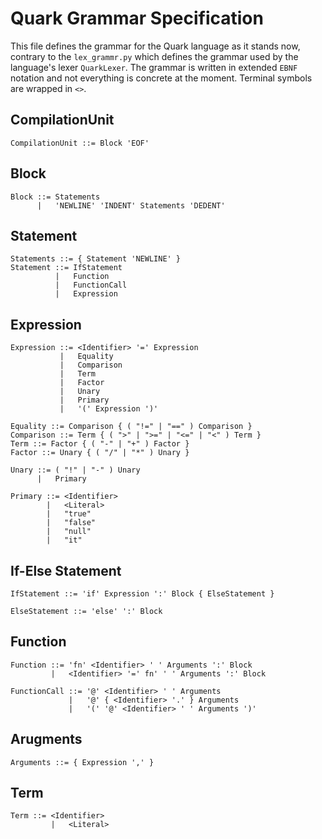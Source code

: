 # Quark Grammar Specification

This file defines the grammar for the Quark language as it stands now, contrary to the `lex_grammr.py` which defines the grammar used by the language's lexer `QuarkLexer`. The grammar is written in extended `EBNF` notation and not everything is concrete at the moment. Terminal symbols are wrapped in `<>`.

## CompilationUnit
    CompilationUnit ::= Block 'EOF'

## Block
    Block ::= Statements
          |   'NEWLINE' 'INDENT' Statements 'DEDENT'

## Statement
    Statements ::= { Statement 'NEWLINE' }
    Statement ::= IfStatement
              |   Function
              |   FunctionCall
              |   Expression

## Expression
    Expression ::= <Identifier> '=' Expression
               |   Equality
               |   Comparison
               |   Term
               |   Factor
               |   Unary
               |   Primary
               |   '(' Expression ')'
    
    Equality ::= Comparison { ( "!=" | "==" ) Comparison }
    Comparison ::= Term { ( ">" | ">=" | "<=" | "<" ) Term }
    Term ::= Factor { ( "-" | "+" ) Factor }
    Factor ::= Unary { ( "/" | "*" ) Unary }

    Unary ::= ( "!" | "-" ) Unary
          |   Primary
    
    Primary ::= <Identifier>
            |   <Literal>
            |   "true"
            |   "false"
            |   "null"
            |   "it"

## If-Else Statement
    IfStatement ::= 'if' Expression ':' Block { ElseStatement }

    ElseStatement ::= 'else' ':' Block

## Function
    Function ::= 'fn' <Identifier> ' ' Arguments ':' Block
             |   <Identifier> '=' fn' ' ' Arguments ':' Block
    
    FunctionCall ::= '@' <Identifier> ' ' Arguments
                 |   '@' { <Identifier> '.' } Arguments
                 |   '(' '@' <Identifier> ' ' Arguments ')'

## Arugments
    Arguments ::= { Expression ',' }

## Term
    Term ::= <Identifier>
             |   <Literal>